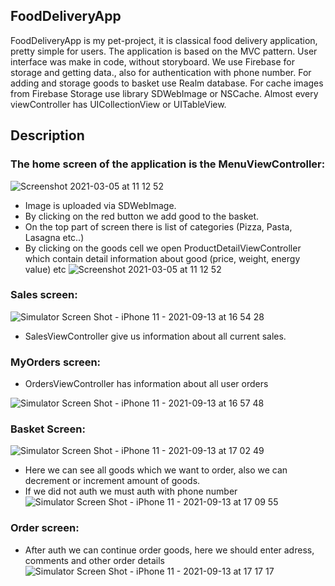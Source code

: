 ## FoodDeliveryApp


FoodDeliveryApp is my pet-project, it is classical food delivery application, pretty simple for users.
The application is based on the MVC pattern. User interface was make in code, without storyboard. 
We use Firebase for storage and getting data., also for authentication with phone number.
For adding and storage goods to basket use Realm database.
For cache images from Firebase Storage use library SDWebImage or NSCache.
Almost every viewController has UICollectionView or UITableView.

## Description

### The home screen of the application is the MenuViewController:

![Screenshot 2021-03-05 at 11 12 52](https://user-images.githubusercontent.com/79893831/133057523-e760dbee-f749-4b6d-af0d-a4f9f98647cb.png)

* Image is uploaded via SDWebImage.
* By clicking on the red button  we add good to the basket.
* On the top part of screen there is list of categories (Pizza, Pasta, Lasagna etc..)
* By clicking on the goods cell we open ProductDetailViewController which contain detail information about good (price, weight, energy value) etc
![Screenshot 2021-03-05 at 11 12 52](https://user-images.githubusercontent.com/79893831/133063401-4ef09f1e-4057-4e92-b839-a7868e31b551.png)

### Sales screen:

![Simulator Screen Shot - iPhone 11 - 2021-09-13 at 16 54 28](https://user-images.githubusercontent.com/79893831/133063792-8fd0c857-1300-409e-b8d1-1404740f9780.png)

* SalesViewController give us information about all current sales.


### MyOrders screen:

* OrdersViewController has information about all user orders

![Simulator Screen Shot - iPhone 11 - 2021-09-13 at 16 57 48](https://user-images.githubusercontent.com/79893831/133064686-4209f3a8-f3ea-4050-bf4d-47ed566215b4.png)


### Basket Screen: 

![Simulator Screen Shot - iPhone 11 - 2021-09-13 at 17 02 49](https://user-images.githubusercontent.com/79893831/133065099-31dba57f-e91f-46cd-8e2c-40182e3c695b.png)

* Here we can see all goods which we want to order, also we can decrement or increment amount of goods.
* If we did not auth we must auth with phone number
![Simulator Screen Shot - iPhone 11 - 2021-09-13 at 17 09 55](https://user-images.githubusercontent.com/79893831/133066501-31c87010-f93a-4dfe-a866-5a2c9f6e4156.png)


### Order screen:

* After auth we can continue order goods, here we should enter adress, comments and other order details
![Simulator Screen Shot - iPhone 11 - 2021-09-13 at 17 17 17](https://user-images.githubusercontent.com/79893831/133066996-efeb4563-fba0-49c4-8f60-2bd9a1d5d046.png)
